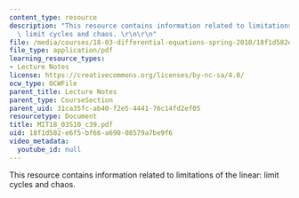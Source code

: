 ```yaml
---
content_type: resource
description: "This resource contains information related to limitations of the linear:\
  \ limit cycles and chaos. \r\n\r\n"
file: /media/courses/18-03-differential-equations-spring-2010/18f1d582e6f5bf66a69008579a7be9f6_MIT18_03S10_c39.pdf
file_type: application/pdf
learning_resource_types:
- Lecture Notes
license: https://creativecommons.org/licenses/by-nc-sa/4.0/
ocw_type: OCWFile
parent_title: Lecture Notes
parent_type: CourseSection
parent_uid: 31ca35fc-ab40-f2e5-4441-76c14fd2ef05
resourcetype: Document
title: MIT18_03S10_c39.pdf
uid: 18f1d582-e6f5-bf66-a690-08579a7be9f6
video_metadata:
  youtube_id: null
---
```

This resource contains information related to limitations of the linear: limit cycles and chaos. 

